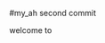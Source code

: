 <!--
 * @Description: 模块描述
 * @Author: ma_yanzhao
 * @Date: 2020-04-20 14:14:01
 * @LastEditTime: 2020-04-20 14:33:00
 * @LastEditors: ma_yanzhao
 -->

#my_ah
second commit

welcome to
